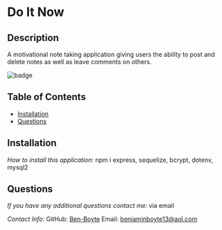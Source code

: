 # Do It Now
## Description
A motivational note taking application giving users the ability to post and delete notes as well as leave comments on others.

![badge](https://img.shields.io/badge/license-GNUGPLv3-brightorange)

## Table of Contents
  * [Installation](#installation)
  * [Questions](#questions)

## Installation
    
  _How to install this application:_
  npm i express, sequelize, bcrypt, dotenv, mysql2
      
## Questions

  _If you have any additional questions contact me:_
  via email

  _Contact Info:_
  GitHub: [Ben-Boyte](https://github.com/Ben-Boyte)
  Email: [benjaminboyte13@aol.com](mailto:benjaminboyte13@aol.com)
